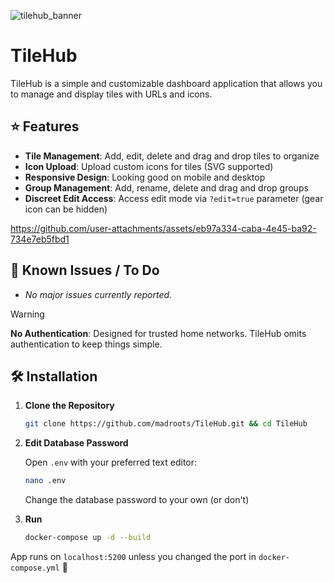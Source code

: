 
![tilehub_banner](https://github.com/user-attachments/assets/4550871c-0d47-4507-bc59-87ac672ae316)

# TileHub

TileHub is a simple and customizable dashboard application that allows you to manage and display tiles with URLs and icons.

## ⭐ Features

- **Tile Management**: Add, edit, delete and drag and drop tiles to organize
- **Icon Upload**: Upload custom icons for tiles (SVG supported)
- **Responsive Design**: Looking good on mobile and desktop
- **Group Management**: Add, rename, delete and drag and drop groups
- **Discreet Edit Access**: Access edit mode via `?edit=true` parameter (gear icon can be hidden)

https://github.com/user-attachments/assets/eb97a334-caba-4e45-ba92-734e7eb5fbd1

## 🚩 Known Issues / To Do

- *No major issues currently reported.*

> [!WARNING]  
> **No Authentication**: Designed for trusted home networks. TileHub omits authentication to keep things simple.

## 🛠️ Installation

1. **Clone the Repository**

   ```bash
   git clone https://github.com/madroots/TileHub.git && cd TileHub
   ```

2. **Edit Database Password**

   Open `.env` with your preferred text editor:
   
   ```bash
   nano .env
   ```
   
   Change the database password to your own (or don't)

3. **Run**

   ```bash
   docker-compose up -d --build
   ```

App runs on `localhost:5200` unless you changed the port in `docker-compose.yml` 🥳
